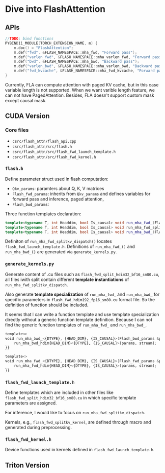 # Dive into FlashAttention
## APIs

```cpp
//TODO: bind functions
PYBIND11_MODULE(TORCH_EXTENSION_NAME, m) {
    m.doc() = "FlashAttention";
    m.def("fwd", &FLASH_NAMESPACE::mha_fwd, "Forward pass");
    m.def("varlen_fwd", &FLASH_NAMESPACE::mha_varlen_fwd, "Forward pass (variable length)");
    m.def("bwd", &FLASH_NAMESPACE::mha_bwd, "Backward pass");
    m.def("varlen_bwd", &FLASH_NAMESPACE::mha_varlen_bwd, "Backward pass (variable length)");
    m.def("fwd_kvcache", &FLASH_NAMESPACE::mha_fwd_kvcache, "Forward pass, with KV-cache");
}
```

Currently, FLA can compute attention with paged KV cache, but in this case variable length is not supported. When we want varible length feature, we can not have PagedAttention. Besides, FLA doesn't support custom mask except causal mask.


## CUDA Version

### Core files

- `csrc/flash_attn/flash_api.cpp`
- `csrc/flash_attn/src/flash.h`
- `csrc/flash_attn/src/flash_fwd_launch_template.h`
- `csrc/flash_attn/src/flash_fwd_kernel.h`

### `flash.h`

Define parameter struct used in flash computation:
- `Qkv_params`: paramters about Q, K, V matrices
- `Flash_fwd_params`: inherits from `Qkv_params` and defines variables for forward pass and inference, paged attention, 
- `Flash_bwd_params`:

Three function templates declaration:
```cpp
template<typename T, int Headdim, bool Is_causal> void run_mha_fwd_(Flash_fwd_params &params, cudaStream_t stream);
template<typename T, int Headdim, bool Is_causal> void run_mha_fwd_splitkv_dispatch(Flash_fwd_params &params, cudaStream_t stream);
template<typename T, int Headdim, bool Is_causal> void run_mha_bwd_(Flash_bwd_params &params, cudaStream_t stream);
```
Definiton of `run_mha_fwd_splitkv_dispatch()` locates `flash_fwd_launch_template.h`.
Definitions of `run_mha_fwd_()` and `run_mha_bwd_()` are generated via `generate_kernels.py`.

### `generate_kernels.py`

Generate content of .cu files such as `flash_fwd_split_hdim32_bf16_sm80.cu`, all files iwith split contain different **template instantiations** of `run_mha_fwd_splitkv_dispatch`.

Also generate **template specialization** of `run_mha_fwd_` and `run_mha_bwd_` for specific parameters in `flash_fwd_hdim192_fp16_sm80.cu` format file. So the definition of function should be included.

It seems that I can write a function template and use template specialization directly without a generic function template definition. Because I can not find the generic function templates of `run_mha_fwd_` and `run_mha_bwd_`.

```python
template<>
void run_mha_bwd_<{DTYPE}, {HEAD_DIM}, {IS_CAUSAL}>(Flash_bwd_params &params, cudaStream_t stream) {{
    run_mha_bwd_hdim{HEAD_DIM}<{DTYPE}, {IS_CAUSAL}>(params, stream);
}}

template<>
void run_mha_fwd_<{DTYPE}, {HEAD_DIM}, {IS_CAUSAL}>(Flash_fwd_params &params, cudaStream_t stream) {{
    run_mha_fwd_hdim{HEAD_DIM}<{DTYPE}, {IS_CAUSAL}>(params, stream);
}}
```
### `flash_fwd_launch_template.h`

Define templates which are included in other files like `flash_fwd_split_hdim32_bf16_sm80.cu` in which specific template parameters are assigned.

For inference, I would like to focus on `run_mha_fwd_splitkv_dispatch`.

Kernels, e.g., `flash_fwd_splitkv_kernel`, are defined through macro and generated during preprocessing. 

### `flash_fwd_kernel.h`
Device functions used in kernels defined in `flash_fwd_launch_template.h`.

## Triton Version
